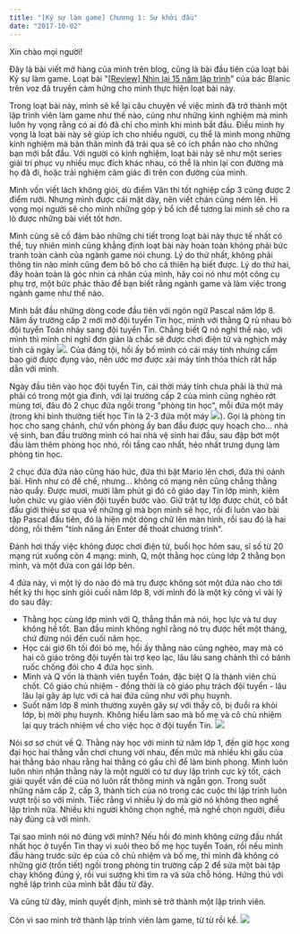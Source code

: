 ```yaml
---
title: "[Ký sự làm game] Chương 1: Sự khởi đầu"
date: "2017-10-02"
---
```


Xin chào mọi người!

Đây là bài viết mở hàng của mình trên blog, cũng là bài đầu tiên của loạt bài Ký sự làm game. Loạt bài "[\[Review\] Nhìn lại 15 năm lập trình](https://vozforums.com/showthread.php?t=3431312)" của bác Blanic trên voz đã truyền cảm hứng cho mình thực hiện loạt bài này.

Trong loạt bài này, mình sẽ kể lại câu chuyện về việc mình đã trở thành một lập trình viên làm game như thế nào, cũng như những kinh nghiệm mà mình luôn hy vọng rằng có ai đó đã chỉ cho mình khi mình bắt đầu. Điều mình hy vọng là loạt bài này sẽ giúp ích cho nhiều người, cụ thể là mình mong những kinh nghiệm mà bản thân mình đã trải qua sẽ có ích phần nào cho những bạn mới bắt đầu. Với người có kinh nghiệm, loạt bài này sẽ như một series giải trí phục vụ nhiều mục đích khác nhau, có thể là nhìn lại con đường mà họ đã đi, hoặc trải nghiệm cảm giác đi trên con đường của mình.

Mình vốn viết lách không giỏi, dù điểm Văn thi tốt nghiệp cấp 3 cũng được 2 điểm rưỡi. Nhưng mình được cái mặt dày, nên viết chán cũng ném lên. Hi vọng mọi người sẽ cho mình những góp ý bổ ích để tương lai mình sẽ cho ra lò được những bài viết tốt hơn.

Mình cũng sẽ cố đảm bảo những chi tiết trong loạt bài này thực tế nhất có thể, tuy nhiên mình cũng khẳng định loạt bài này hoàn toàn không phải bức tranh toàn cảnh của ngành game nói chung. Lý do thứ nhất, không phải thông tin nào mình cũng đem bô bô cho cả thiên hạ biết được. Lý do thứ hai, đây hoàn toàn là góc nhìn cá nhân của mình, hãy coi nó như một công cụ phụ trợ, một bức phác thảo để bạn biết rằng ngành game và làm việc trong ngành game như thế nào.

Mình bắt đầu những dòng code đầu tiên với ngôn ngữ Pascal năm lớp 8. Năm ấy trường cấp 2 mới mở đội tuyển Tin học, mình với thằng Q rủ nhau bỏ đội tuyển Toán nhảy sang đội tuyển Tin. Chẳng biết Q nó nghĩ thế nào, với mình thì mình chỉ nghĩ đơn giản là chắc sẽ được chơi điện tử và nghịch máy tính cả ngày ![](assets/image/still_dreaming.png). Của đáng tội, hồi ấy bố mình có cái máy tính nhưng cấm bao giờ được đụng vào, nên ước mơ được xài máy tính thỏa thích rất hấp dẫn với mình.

Ngày đầu tiên vào học đội tuyển Tin, cái thời máy tính chưa phải là thứ mà phải có trong một gia đình, với lại trường cấp 2 của mình cũng nghèo rớt mùng tơi, đâu đó 2 chục đứa ngồi trong "phòng tin học", mỗi đứa một máy (trong khi bình thường tiết học Tin là 2-3 đứa một máy ![](assets/image/surrender.png)). Gọi là phòng tin học cho sang chảnh, chứ vốn phòng ấy ban đầu được quy hoạch cho... nhà vệ sinh, ban đầu trường mình có hai nhà vệ sinh hai đầu, sau đập bớt một đầu làm thêm phòng học nhỏ, rồi tầng cao nhất, hẻo nhất trưng dụng làm phòng tin học.

2 chục đứa đứa nào cũng háo hức, đứa thì bật Mario lên chơi, đứa thì oánh bài. Hình như có đế chế, nhưng... không có mạng nên cũng chẳng thằng nào quẩy. Được mươi, mười lăm phút gì đó cô giáo dạy Tin lớp mình, kiêm luôn chức vụ giáo viên đội tuyển bước vào. Giữ trật tự lớp được chút, cô bắt đầu giới thiệu sơ qua về những gì mà bọn mình sẽ học, rồi đi luôn vào bài tập Pascal đầu tiên, đó là hiện một dòng chữ lên màn hình, rồi sau đó là hai dòng, rồi thêm "tính năng ấn Enter để thoát chương trình".

Đánh hơi thấy việc không được chơi điện tử, buổi học hôm sau, sĩ số từ 20 mạng rút xuống còn 4 mạng: mình, Q, một thằng học cùng lớp 2 thằng bọn mình, và một đứa con gái lớp bên.

4 đứa này, vì một lý do nào đó mà trụ được không sót một đứa nào cho tới hết kỳ thi học sinh giỏi cuối năm lớp 8, với mình đó là một kỳ công vì vài lý do sau đây:

- Thằng học cùng lớp mình với Q, thẳng thắn mà nói, học lực và tư duy không hề tốt. Ban đầu mình không nghĩ rằng nó trụ được hết một tháng, chứ đừng nói đến cuối năm học.
- Học cái giờ 6h tối đói bỏ mẹ, hồi ấy thằng nào cũng nghèo, may mà có hai cô giáo trông đội tuyển tài trợ kẹo lạc, lâu lâu sang chảnh thì có bánh ruốc chống đói cho 4 đứa học sinh.
- Mình và Q vốn là thành viên tuyển Toán, đặc biệt Q là thành viên chủ chốt. Cô giáo chủ nhiệm - đồng thời là cô giáo phụ trách đội tuyển - lâu lâu lại gây áp lực với cả hai đứa cũng như với phụ huynh.
- Suốt năm lớp 8 mình thường xuyên gây sự với thầy cô, bị đuổi ra khỏi lớp, bị mời phụ huynh. Không hiểu làm sao mà bố mẹ và cô chủ nhiệm lại quy trách nhiệm về cho việc học ở đội tuyển Tin. ![](assets/image/sweat.png)

Nói sơ sơ chút về Q. Thằng này học với mình từ năm lớp 1, đến giờ học xong đại học hai thằng vẫn chơi chung với nhau, đến mức mà nhiều khi gấu của hai thằng bảo nhau rằng hai thằng có gấu chỉ để làm bình phong. Mình luôn luôn nhìn nhận thằng này là một người có tư duy lập trình cực kỳ tốt, cách giải quyết vấn đề của nó luôn rất thông minh và ngắn gọn. Trong suốt những năm cấp 2, cấp 3, thành tích của nó trong các cuộc thi lập trình luôn vượt trội so với mình. Tiếc rằng vì nhiều lý do mà giờ nó không theo nghề lập trình nữa. Nhiều khi người không chọn nghề, mà nghề chọn người, điều này đúng cả với mình.

Tại sao mình nói nó đúng với mình? Nếu hồi đó mình không cứng đầu nhất nhất học ở tuyển Tin thay vì xuôi theo bố mẹ học tuyển Toán, rồi nếu mình đầu hàng trước sức ép của cô chủ nhiệm và bố mẹ, thì mình đã không có những giờ (trốn tiết) ngồi trong phòng tin trường cấp 2 để sửa một bài tập chạy không đúng ý, rồi vui sướng khi tìm ra và sửa chỗ hỏng. Hứng thú với nghề lập trình của mình bắt đầu từ đây.

Và cũng từ đây, mình quyết định, mình sẽ trở thành một lập trình viên.

Còn vì sao mình trở thành lập trình viên làm game, từ từ rồi kể. ![](assets/image/byebye.png)
